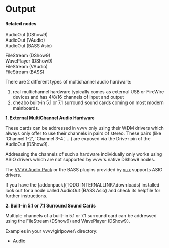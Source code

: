 # Output

#### Related nodes
<span class="node">AudioOut (DShow9)</span>  
AudioOut (VAudio)  
<span class="node">AudioOut (BASS Asio)</span>  

<span class="node">FileStream (DShow9)</span>  
<span class="node">WavePlayer (DShow9)</span>  
FileStream (VAudio)  
<span class="node">FileStream (BASS)</span>  


There are 2 different types of multichannel audio hardware:  

1. real multichannel hardware typically comes as external USB or FireWire devices and has 4/8/16 channels of input and output
1. cheabo built-in 5.1 or 7.1 surround sound cards coming on most modern mainboards.


**1. External MultiChannel Audio Hardware**  

These cards can be addressed in vvvv only using their WDM drivers which always only offer to use their channels in pairs of stereo. These pairs (like 'Channel 1-2', 'Channel 3-4', ...) are exposed via the <span class="pin">Driver</span> pin of the <span class="node">AudioOut (DShow9)</span>.  

Addressing the channels of such a hardware individually only works using ASIO drivers which are not supported by vvvv's native DShow9 nodes.  

The <a href="https://vvvv.org/contribution/vvvv.audio-pack-alpha" class="extURL contribution" target="_blank">VVVV.Audio.Pack</a> or the BASS plugins provided by <span class="user"><a href="https://vvvv.org/users/vux" class="extURL" target="_blank">vux</a></span> supports ASIO drivers.   

If you have the [addonpack](TODO INTERNALLINK:\downloads\) installed look out for a node called <span class="node">AudioOut (BASS Asio)</span> and check its helpfile for further instructions.  


**2. Built-in 5.1 or 7.1 Surround Sound Cards**  

Multiple channels of a built-in 5.1 or 7.1 surround card can be addressed using the <span class="node">FileStream (DShow9)</span> and <span class="node">WavePlayer (DShow9)</span>.  

Examples in your vvvv\girlpower\ directory:  
* Audio  

